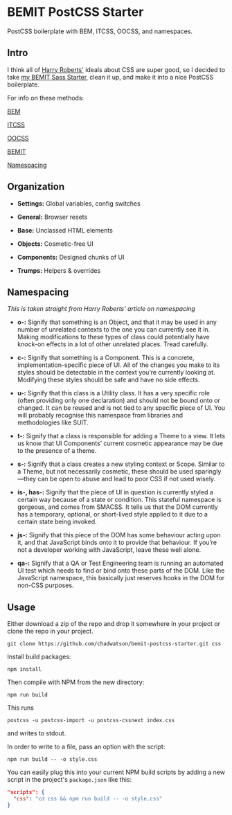 # BEMIT PostCSS Starter

PostCSS boilerplate with BEM, ITCSS, OOCSS, and namespaces.

## Intro

I think all of [Harry Roberts'](http://csswizardry.com) ideals about CSS are super good, so I decided to take [my BEMIT Sass Starter](https://github.com/chadwatson/bemit-sass-starter), clean it up, and make it into a nice PostCSS boilerplate.

For info on these methods:

[BEM](http://csswizardry.com/2013/01/mindbemding-getting-your-head-round-bem-syntax/)

[ITCSS](https://www.youtube.com/watch?v=1OKZOV-iLj4&hd=1)

[OOCSS](http://www.smashingmagazine.com/2011/12/an-introduction-to-object-oriented-css-oocss/)

[BEMIT](http://csswizardry.com/2015/08/bemit-taking-the-bem-naming-convention-a-step-further/)

[Namespacing](http://csswizardry.com/2015/03/more-transparent-ui-code-with-namespaces/)

## Organization

- **Settings:** Global variables, config switches

- **General:** Browser resets

- **Base:** Unclassed HTML elements

- **Objects:** Cosmetic-free UI

- **Components:** Designed chunks of UI

- **Trumps:** Helpers & overrides


## Namespacing

*This is taken straight from Harry Roberts' article on namespacing*

- **o-:** Signify that something is an Object, and that it may be used in any number of unrelated contexts to the one you can currently see it in. Making modifications to these types of class could potentially have knock-on effects in a lot of other unrelated places. Tread carefully.

- **c-:** Signify that something is a Component. This is a concrete, implementation-specific piece of UI. All of the changes you make to its styles should be detectable in the context you’re currently looking at. Modifying these styles should be safe and have no side effects.

- **u-:** Signify that this class is a Utility class. It has a very specific role (often providing only one declaration) and should not be bound onto or changed. It can be reused and is not tied to any specific piece of UI. You will probably recognise this namespace from libraries and methodologies like SUIT.

- **t-:** Signify that a class is responsible for adding a Theme to a view. It lets us know that UI Components’ current cosmetic appearance may be due to the presence of a theme.

- **s-:** Signify that a class creates a new styling context or Scope. Similar to a Theme, but not necessarily cosmetic, these should be used sparingly—they can be open to abuse and lead to poor CSS if not used wisely.

- **is-, has-:** Signify that the piece of UI in question is currently styled a certain way because of a state or condition. This stateful namespace is gorgeous, and comes from SMACSS. It tells us that the DOM currently has a temporary, optional, or short-lived style applied to it due to a certain state being invoked.

- **js-:** Signify that this piece of the DOM has some behaviour acting upon it, and that JavaScript binds onto it to provide that behaviour. If you’re not a developer working with JavaScript, leave these well alone.

- **qa-:** Signify that a QA or Test Engineering team is running an automated UI test which needs to find or bind onto these parts of the DOM. Like the JavaScript namespace, this basically just reserves hooks in the DOM for non-CSS purposes.


## Usage

Either download a zip of the repo and drop it somewhere in your project or clone the repo in your project.

```
git clone https://github.com/chadwatson/bemit-postcss-starter.git css
```

Install build packages:

```
npm install
```

Then compile with NPM from the new directory:

```
npm run build
```

This runs

```
postcss -u postcss-import -u postcss-cssnext index.css
```

and writes to stdout.

In order to write to a file, pass an option with the script:

```
npm run build -- -o style.css
```

You can easily plug this into your current NPM build scripts by adding a new script in the project's `package.json` like this:

```json
"scripts": {
  "css": "cd css && npm run build -- -o style.css" 
}
```